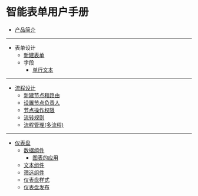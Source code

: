 # 智能表单用户手册

- [产品简介](./README.md)

---

- 表单设计
  - [新建表单]()
  - 字段
    - [单行文本]()

---

- [流程设计](flow/README.md)
  - [新建节点和路由](flow/create-node-and-route.md)
  - [设置节点负责人](flow/node-director-config.md)
  - [节点操作权限](flow/node-operation-config.md)
  - [流转规则](flow/circulation-rules.md)
  - [流程管理(多流程)](flow/flow-manage.md)

---

- [仪表盘](dashboard/README.md)
  - [数据组件](dashboard/dashboard-chart.md)
    - [图表的应用](dashboard/chart.md)
  - [文本组件](dashboard/text.md)
  - [筛选组件](dashboard/filter.md)
  - [仪表盘样式](dashboard/theme.md)
  - [仪表盘发布](dashboard/publish.md)

